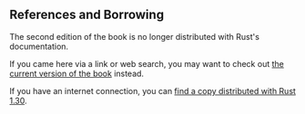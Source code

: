 ## References and Borrowing

The second edition of the book is no longer distributed with Rust's documentation.

If you came here via a link or web search, you may want to check out [the current
version of the book](../ch04-02-references-and-borrowing.html) instead.

If you have an internet connection, you can [find a copy distributed with
Rust
1.30](https://doc.rust-lang.org/1.30.0/book/second-edition/ch04-02-references-and-borrowing.html).